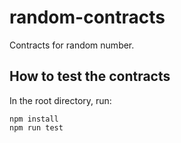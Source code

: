 # random-contracts
Contracts for random number.

## How to test the contracts
In the root directory, run:
```
npm install
npm run test
```
